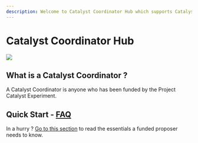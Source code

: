 ```yaml
---
description: Welcome to Catalyst Coordinator Hub which supports Catalyst Funded Proposers.
---
```


# Catalyst Coordinator Hub

![](.gitbook/assets/undraw\_community\_re\_cyrm.svg)

## What is a Catalyst Coordinator ?

A Catalyst Coordinator is anyone who has been funded by the Project Catalyst Experiment.

## Quick Start - [FAQ](https://catalyst-circle.gitbook.io/catalyst-coordinator/information/faq)

In a hurry ? [Go to this section](https://catalyst-circle.gitbook.io/catalyst-coordinator/information/faq) to read the essentials a funded proposer needs to know.

